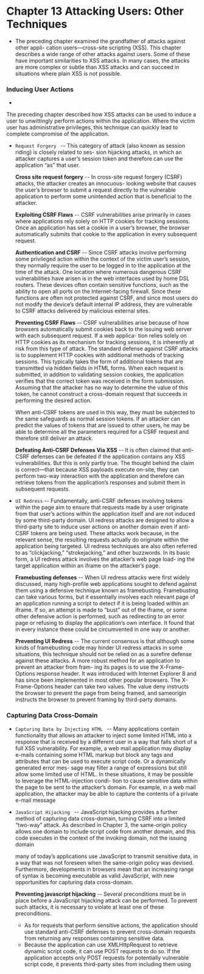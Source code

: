 # Chapter 13 Attacking Users: Other Techniques 

- The preceding chapter examined the grandfather of attacks against other appli- cation users—cross-site scripting (XSS). This chapter describes a wide range of other attacks against users. Some of these have important similarities to XSS attacks. In many cases, the attacks are more complex or subtle than XSS attacks and can succeed in situations where plain XSS is not possible.

### Inducing User Actions 

- 
The preceding chapter described how XSS attacks can be used to induce a user to unwittingly perform actions within the application. Where the victim user has administrative privileges, this technique can quickly lead to complete compromise of the application.

- `Request Forgery ` -- This category of attack (also known as session riding) is closely related to ses- sion hijacking attacks, in which an attacker captures a user’s session token and therefore can use the application “as” that user.
  
  __Cross site request forgery__ -- In cross-site request forgery (CSRF) attacks, the attacker creates an innocuous- looking website that causes the user’s browser to submit a request directly to the vulnerable application to perform some unintended action that is beneficial to the attacker.
  
  __Exploiting CSRF Flaws__ -- CSRF vulnerabilities arise primarily in cases where applications rely solely on HTTP cookies for tracking sessions. Once an application has set a cookie in a user’s browser, the browser automatically submits that cookie to the application in every subsequent request.
 
  __Authentication and CSRF__ -- Since CSRF attacks involve performing some privileged action within the context of the victim user’s session, they normally require the user to be logged in to the application at the time of the attack.
One location where numerous dangerous CSRF vulnerabilities have arisen is in the web interfaces used by home DSL routers. These devices often contain sensitive functions, such as the ability to open all ports on the Internet-facing firewall. Since these functions are often not protected against CSRF, and since most users do not modify the device’s default internal IP address, they are vulnerable to CSRF attacks delivered by malicious external sites.

  __Preventing CSRF Flaws__ -- CSRF vulnerabilities arise because of how browsers automatically submit cookies back to the issuing web server with each subsequent request. If a web applica- tion relies solely on HTTP cookies as its mechanism for tracking sessions, it is inherently at risk from this type of attack. The standard defense against CSRF attacks is to supplement HTTP cookies with additional methods of tracking sessions. This typically takes the form of additional tokens that are transmitted via hidden fields in HTML forms. When each request is submitted, in addition to validating session cookies, the application verifies that the correct token was received in the form submission. Assuming that the attacker has no way to determine the value of this token, he cannot construct a cross-domain request that succeeds in performing the desired action.
 
  When anti-CSRF tokens are used in this way, they must be subjected to the same safeguards as normal session tokens. If an attacker can predict the values of tokens that are issued to other users, he may be able to determine all the parameters required for a CSRF request and therefore still deliver an attack.
 
  __Defeating Anti-CSRF Defenses Via XSS__ -- It is often claimed that anti-CSRF defenses can be defeated if the application contains any XSS vulnerabilities. But this is only partly true. The thought behind the claim is correct—that because XSS payloads execute on-site, they can perform two-way interaction with the application and therefore can retrieve tokens from the application’s responses and submit them in subsequent requests.
 
- `UI Redress` -- Fundamentally, anti-CSRF defenses involving tokens within the page aim to ensure that requests made by a user originate from that user’s actions within the application itself and are not induced by some third-party domain. UI redress attacks are designed to allow a third-party site to induce user actions on another domain even if anti-CSRF tokens are being used. These attacks work because, in the relevant sense, the resulting requests actually do originate within the application being targeted. UI redress techniques are also often referred to as “clickjacking,” “strokejacking,” and other buzzwords. 
In its basic form, a UI redress attack involves the attacker’s web page load- ing the target application within an iframe on the attacker’s page.

  __Framebusting defenses__ -- When UI redress attacks were first widely discussed, many high-profile web applications sought to defend against them using a defensive technique known as framebusting. Framebusting can take various forms, but it essentially involves each relevant page of an application running a script to detect if it is being loaded within an iframe. If so, an attempt is made to “bust” out of the iframe, or some other defensive action is performed, such as redirecting to an error page or refusing to display the application’s own interface. It found that in every instance these could be circumvented in one way or another.
  
  __Preventing UI Redress__ -- The current consensus is that although some kinds of framebusting code may hinder UI redress attacks in some situations, this technique should not be relied on as a surefire defense against these attacks. A more robust method for an application to prevent an attacker from fram- ing its pages is to use the X-Frame-Options response header. It was introduced with Internet Explorer 8 and has since been implemented in most other popular browsers. The X-Frame-Options header can take two values. The value deny instructs the browser to prevent the page from being framed, and sameorigin instructs the browser to prevent framing by third-party domains.

### Capturing Data Cross-Domain

- `Capturing Data by Injecting HTML ` -- Many applications contain functionality that allows an attacker to inject some limited HTML into a response that is received by a different user in a way that falls short of a full XSS vulnerability. For example, a web mail application may display e-mails containing some HTML markup but block any tags and attributes that can be used to execute script code. Or a dynamically generated error mes- sage may filter a range of expressions but still allow some limited use of HTML.
In these situations, it may be possible to leverage the HTML-injection condi- tion to cause sensitive data within the page to be sent to the attacker’s domain. For example, in a web mail application, the attacker may be able to capture the contents of a private e-mail message

- `JavaScript Hijacking ` -- JavaScript hijacking provides a further method of capturing data cross-domain, turning CSRF into a limited “two-way” attack. As described in Chapter 3, the same-origin policy allows one domain to include script code from another domain, and this code executes in the context of the invoking domain, not the issuing domain

  many of today’s applications use JavaScript to transmit sensitive data, in a way that was not foreseen when the same-origin policy was devised. Furthermore, developments in browsers mean that an increasing range of syntax is becoming executable as valid JavaScript, with new opportunities for capturing data cross-domain.
  
  __Preventing javascript hijacking__ -- Several preconditions must be in place before a JavaScript hijacking attack can be performed. To prevent such attacks, it is necessary to violate at least one of these preconditions.
    - As for requests that perform sensitive actions, the application should use standard anti-CSRF defenses to prevent cross-domain requests from returning any responses containing sensitive data.
    -  Because the application can use XMLHttpRequest to retrieve dynamic script code, it can use POST requests to do so. If the application accepts only POST requests for potentially vulnerable script code, it prevents third-party sites from including them using <script> tags.
  
### Local Privacy Attacks 

- `Persistent Cookies` --

- `Cached Web Content` --

- `Browsing History ` --

- `Autocomplete` --

- `Flash Local Shared Objects ` --

- `Silverlight Isolated Storage` --

- `Internet Explorer userData ` --

- `HTML5 Local Storage Mechanisms` --

- `Preventing Local Privacy Attacks ` --

### Attacking ActiveX Controls

- `Finding ActiveX Vulnerabilities` --

- `Preventing ActiveX Vulnerabilities ` --

### Attacking the Browser 

- `Logging Keystrokes` --

- `Stealing Browser History and Search Queries ` --

- `Enumerating Currently Used Applications ` --

- `Port Scanning ` --

- `Attacking Other Network Hosts ` --

- `Exploiting Non-HTTP Services ` --

- `Exploiting Browser Bugs ` --

- `DNS Rebinding` --

- `Browser Exploitation Frameworks ` --

- `Man-in-the-Middle Attacks ` --

### Summary

<br>
<br>

---

<br>
<br>

# Chapter 14 Automating Customized Attacks 

### Uses for Customized Automation 

- `The Basic Approach ` --

- `Detecting Hits ` --

- `Scripting the Attack ` --

- `JAttack` --

### Enumerating Valid Identifi ers 

### Harvesting Useful Data

### Fuzzing for Common Vulnerabilities 

### Putting It All Together: Burp Intruder

### Barriers to Automation 

- `Session-Handling Mechanisms` --

- `CAPTCHA Controls ` --

### Summary


<br>
<br>

---

<br>
<br>

